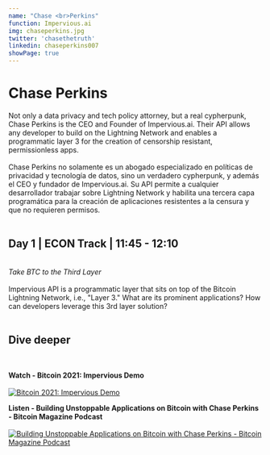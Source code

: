 ```yaml
---
name: "Chase <br>Perkins"
function: Impervious.ai
img: chaseperkins.jpg
twitter: 'chasethetruth'
linkedin: chaseperkins007
showPage: true
---
```


# Chase Perkins

Not only a data privacy and tech policy attorney, but a real cypherpunk, Chase Perkins is the CEO and Founder of Impervious.ai. Their API allows any developer to build on the Lightning Network and enables a programmatic layer 3 for the creation of censorship resistant, permissionless apps.
<br><br>
Chase Perkins no solamente es un abogado especializado en políticas de privacidad y tecnología de datos, sino un verdadero cypherpunk, y además el CEO y fundador de Impervious.ai. Su API permite a cualquier desarrollador trabajar sobre Lightning Network y habilita una tercera capa programática para la creación de aplicaciones resistentes a la censura y que no requieren permisos.
<br><br>

## Day 1 | ECON Track | 11:45 - 12:10
<br>
<i>Take BTC to the Third Layer</i><br><br>
Impervious API is a programmatic layer that sits on top of the Bitcoin Lightning Network, i.e., "Layer 3." What are its prominent applications? How can developers leverage this 3rd layer solution?<br><br>

## Dive deeper

<br>

<div class="grid grid-cols-1 md:grid-cols-2 gap-5">
<div class="p-3 my-2">

**Watch - Bitcoin 2021: Impervious Demo** <br><br>
[ ![Bitcoin 2021: Impervious Demo](/2021/content/watch_perkins.png)](https://www.youtube.com/watch?v=heJjTQEljxE/)
</div>

<div class="p-3 my-2">

**Listen - Building Unstoppable Applications on Bitcoin with Chase Perkins - Bitcoin Magazine Podcast**  <br><br>
[![Building Unstoppable Applications on Bitcoin with Chase Perkins - Bitcoin Magazine Podcast](/2021/content/listen_perkins.png)](https://bitcoinmagazine.com/business/unstoppable-applications-on-bitcoin/)
</div>
</div>

<br>



